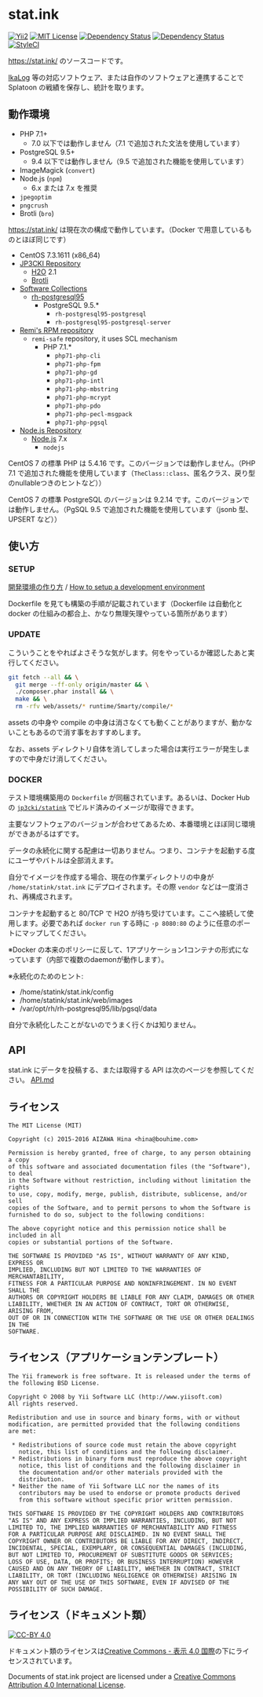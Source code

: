 stat.ink
========

[![Yii2](https://img.shields.io/badge/Powered_by-Yii_Framework-green.svg?style=flat)](http://www.yiiframework.com/)
[![MIT License](https://img.shields.io/github/license/fetus-hina/stat.ink.svg)](https://github.com/fetus-hina/stat.ink/blob/master/LICENSE)
[![Dependency Status](https://www.versioneye.com/user/projects/56167010a19334001e000337/badge.svg?style=flat)](https://www.versioneye.com/user/projects/56167010a19334001e000337)
[![Dependency Status](https://www.versioneye.com/user/projects/5616700aa1933400190005db/badge.svg?style=flat)](https://www.versioneye.com/user/projects/5616700aa1933400190005db)
[![StyleCI](https://styleci.io/repos/42917467/shield?branch=master)](https://styleci.io/repos/42917467)

https://stat.ink/ のソースコードです。

[IkaLog](https://github.com/hasegaw/IkaLog) 等の対応ソフトウェア、または自作のソフトウェアと連携することで Splatoon の戦績を保存し、統計を取ります。


動作環境
--------

* PHP 7.1+
    - 7.0 以下では動作しません（7.1 で追加された文法を使用しています）
* PostgreSQL 9.5+
    - 9.4 以下では動作しません（9.5 で追加された機能を使用しています）
* ImageMagick (`convert`)
* Node.js (`npm`)
    - 6.x または 7.x を推奨
* `jpegoptim`
* `pngcrush`
* Brotli (`bro`)

https://stat.ink/ は現在次の構成で動作しています。（Docker で用意しているものとほぼ同じです）

* CentOS 7.3.1611 (x86_64)
* [JP3CKI Repository](https://rpm.fetus.jp/)
    - [H2O](https://h2o.examp1e.net/) 2.1
    - [Brotli](https://github.com/google/brotli)
* [Software Collections](https://www.softwarecollections.org/)
    - [rh-postgresql95](https://www.softwarecollections.org/en/scls/rhscl/rh-postgresql95/)
        - PostgreSQL 9.5.*
            - `rh-postgresql95-postgresql`
            - `rh-postgresql95-postgresql-server`
* [Remi's RPM repository](http://rpms.famillecollet.com/)
    - `remi-safe` repository, it uses SCL mechanism
        - PHP 7.1.*
            - `php71-php-cli`
            - `php71-php-fpm`
            - `php71-php-gd`
            - `php71-php-intl`
            - `php71-php-mbstring`
            - `php71-php-mcrypt`
            - `php71-php-pdo`
            - `php71-php-pecl-msgpack`
            - `php71-php-pgsql`
* [Node.js Repository](https://nodejs.org/en/download/package-manager/#enterprise-linux-and-fedora)
    - [Node.js](https://nodejs.org/) 7.x
        - `nodejs`

CentOS 7 の標準 PHP は 5.4.16 です。このバージョンでは動作しません。（PHP 7.1 で追加された機能を使用しています（`TheClass::class`、匿名クラス、戻り型のnullableつきのヒントなど））

CentOS 7 の標準 PostgreSQL のバージョンは 9.2.14 です。このバージョンでは動作しません。（PgSQL 9.5 で追加された機能を使用しています（jsonb 型、UPSERT など））

使い方
------

### SETUP ###

[開発環境の作り方](https://github.com/fetus-hina/stat.ink/wiki/%E9%96%8B%E7%99%BA%E7%92%B0%E5%A2%83%E3%81%AE%E3%82%BB%E3%83%83%E3%83%88%E3%82%A2%E3%83%83%E3%83%97) /
[How to setup a development environment](https://github.com/fetus-hina/stat.ink/wiki/How-to-setup-a-development-environment)

Dockerfile を見ても構築の手順が記載されています（Dockerfile は自動化と docker の仕組みの都合上、かなり無理矢理やっている箇所があります）


### UPDATE ###

こういうことをやればよさそうな気がします。何をやっているか確認したあと実行してください。

```sh
git fetch --all && \
  git merge --ff-only origin/master && \
  ./composer.phar install && \
  make && \
  rm -rfv web/assets/* runtime/Smarty/compile/*
```

assets の中身や compile の中身は消さなくても動くことがありますが、動かないこともあるので消す事をおすすめします。

なお、assets ディレクトリ自体を消してしまった場合は実行エラーが発生しますので中身だけ消してください。


### DOCKER ###

テスト環境構築用の `Dockerfile` が同梱されています。あるいは、Docker Hub の [`jp3cki/statink`](https://hub.docker.com/r/jp3cki/statink/) でビルド済みのイメージが取得できます。

主要なソフトウェアのバージョンが合わせてあるため、本番環境とほぼ同じ環境ができあがるはずです。

データの永続化に関する配慮は一切ありません。つまり、コンテナを起動する度にユーザやバトルは全部消えます。

自分でイメージを作成する場合、現在の作業ディレクトリの中身が `/home/statink/stat.ink` にデプロイされます。その際 `vendor` などは一度消され、再構成されます。

コンテナを起動すると 80/TCP で H2O が待ち受けています。ここへ接続して使用します。必要であれば `docker run` する時に `-p 8080:80` のように任意のポートにマップしてください。


※Docker の本来のポリシーに反して、1アプリケーション1コンテナの形式になっています（内部で複数のdaemonが動作します）。

※永続化のためのヒント:

  - /home/statink/stat.ink/config
  - /home/statink/stat.ink/web/images
  - /var/opt/rh/rh-postgresql95/lib/pgsql/data

自分で永続化したことがないのでうまく行くかは知りません。


API
---

stat.ink にデータを投稿する、または取得する API は次のページを参照してください。
[API.md](https://github.com/fetus-hina/stat.ink/blob/master/API.md)


ライセンス
----------

```
The MIT License (MIT)

Copyright (c) 2015-2016 AIZAWA Hina <hina@bouhime.com>

Permission is hereby granted, free of charge, to any person obtaining a copy
of this software and associated documentation files (the "Software"), to deal
in the Software without restriction, including without limitation the rights
to use, copy, modify, merge, publish, distribute, sublicense, and/or sell
copies of the Software, and to permit persons to whom the Software is
furnished to do so, subject to the following conditions:

The above copyright notice and this permission notice shall be included in all
copies or substantial portions of the Software.

THE SOFTWARE IS PROVIDED "AS IS", WITHOUT WARRANTY OF ANY KIND, EXPRESS OR
IMPLIED, INCLUDING BUT NOT LIMITED TO THE WARRANTIES OF MERCHANTABILITY,
FITNESS FOR A PARTICULAR PURPOSE AND NONINFRINGEMENT. IN NO EVENT SHALL THE
AUTHORS OR COPYRIGHT HOLDERS BE LIABLE FOR ANY CLAIM, DAMAGES OR OTHER
LIABILITY, WHETHER IN AN ACTION OF CONTRACT, TORT OR OTHERWISE, ARISING FROM,
OUT OF OR IN CONNECTION WITH THE SOFTWARE OR THE USE OR OTHER DEALINGS IN THE
SOFTWARE.
```

ライセンス（アプリケーションテンプレート）
------------------------------------------

```
The Yii framework is free software. It is released under the terms of
the following BSD License.

Copyright © 2008 by Yii Software LLC (http://www.yiisoft.com)
All rights reserved.

Redistribution and use in source and binary forms, with or without
modification, are permitted provided that the following conditions
are met:

 * Redistributions of source code must retain the above copyright
   notice, this list of conditions and the following disclaimer.
 * Redistributions in binary form must reproduce the above copyright
   notice, this list of conditions and the following disclaimer in
   the documentation and/or other materials provided with the
   distribution.
 * Neither the name of Yii Software LLC nor the names of its
   contributors may be used to endorse or promote products derived
   from this software without specific prior written permission.

THIS SOFTWARE IS PROVIDED BY THE COPYRIGHT HOLDERS AND CONTRIBUTORS
"AS IS" AND ANY EXPRESS OR IMPLIED WARRANTIES, INCLUDING, BUT NOT
LIMITED TO, THE IMPLIED WARRANTIES OF MERCHANTABILITY AND FITNESS
FOR A PARTICULAR PURPOSE ARE DISCLAIMED. IN NO EVENT SHALL THE
COPYRIGHT OWNER OR CONTRIBUTORS BE LIABLE FOR ANY DIRECT, INDIRECT,
INCIDENTAL, SPECIAL, EXEMPLARY, OR CONSEQUENTIAL DAMAGES (INCLUDING,
BUT NOT LIMITED TO, PROCUREMENT OF SUBSTITUTE GOODS OR SERVICES;
LOSS OF USE, DATA, OR PROFITS; OR BUSINESS INTERRUPTION) HOWEVER
CAUSED AND ON ANY THEORY OF LIABILITY, WHETHER IN CONTRACT, STRICT
LIABILITY, OR TORT (INCLUDING NEGLIGENCE OR OTHERWISE) ARISING IN
ANY WAY OUT OF THE USE OF THIS SOFTWARE, EVEN IF ADVISED OF THE
POSSIBILITY OF SUCH DAMAGE.
```

ライセンス（ドキュメント類）
----------------------------

[![CC-BY 4.0](https://stat.ink/static-assets/cc/cc-by.svg)](http://creativecommons.org/licenses/by/4.0/deed.ja)

ドキュメント類のライセンスは[Creative Commons - 表示 4.0 国際](http://creativecommons.org/licenses/by/4.0/deed.ja)の下にライセンスされています。

Documents of stat.ink project are licensed under a [Creative Commons Attribution 4.0 International License](http://creativecommons.org/licenses/by/4.0/deed.en).
